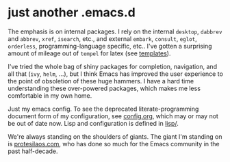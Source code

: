 # just another .emacs.d
The emphasis is on internal packages. I rely on the internal
`desktop`, `dabbrev` and `abbrev`, `xref`, `isearch`, etc., and
external `embark`, `consult`, `eglot`, `orderless`,
programming-language specific, etc.. I've gotten a surprising amount
of mileage out of `tempel` for latex (see [templates](templates)).

I've tried the whole bag of shiny packages for completion, navigation,
and all that (`ivy`, `helm`, ...), but I think Emacs has improved the
user experience to the point of obsoletion of these huge hammers. I
have a hard time understanding these over-powered packages, which
makes me less comfortable in my own home.

Just my emacs config. To see the deprecated literate-programming
document form of my configuration, see [config.org](config.org), which
may or may not be out of date now. Lisp and configuration is defined
in [lisp/](lisp/).

We're always standing on the shoulders of giants. The giant I'm
standing on is [protesilaos.com](prot), who has done so much for the
Emacs community in the past half-decade.
